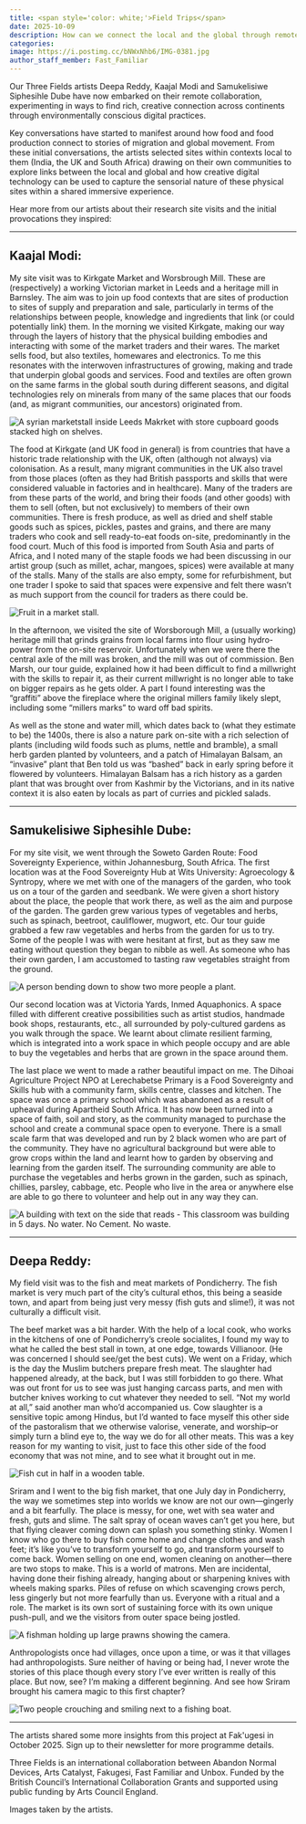 ```yaml
---
title: <span style='color: white;'>Field Trips</span>
date: 2025-10-09
description: How can we connect the local and the global through remote collaboration?
categories:
image: https://i.postimg.cc/bNWxNhb6/IMG-0381.jpg
author_staff_member: Fast_Familiar
---
```


Our Three Fields artists Deepa Reddy, Kaajal Modi and Samukelisiwe Siphesihle Dube have now embarked on their remote collaboration, experimenting in ways to find rich, creative connection across continents through environmentally conscious digital practices. 

Key conversations have started to manifest around how food and food production connect to stories of migration and global movement. From these initial conversations, the artists selected sites within contexts local to them (India, the UK and South Africa) drawing on their own communities to explore links between the local and global and how creative digital technology can be used to capture the sensorial nature of these physical sites within a shared immersive experience.

Hear more from our artists about their research site visits and the initial provocations they inspired:

<hr>


## Kaajal Modi:

My site visit was to Kirkgate Market and Worsbrough Mill. These are (respectively) a working Victorian market in Leeds and a heritage mill in Barnsley. The aim was to join up food contexts that are sites of production to sites of supply and preparation and sale, particularly in terms of the relationships between people, knowledge and ingredients that link (or could potentially link) them. In the morning we visited Kirkgate, making our way through the layers of history that the physical building embodies and interacting with some of the market traders and their wares. The market sells food, but also textiles, homewares and electronics. To me this resonates with the interwoven infrastructures of growing, making and trade that underpin global goods and services. Food and textiles are often grown on the same farms in the global south during different seasons, and digital technologies rely on minerals from many of the same places that our foods (and, as migrant communities, our ancestors) originated from.

![A syrian marketstall inside Leeds Makrket with store cupboard goods stacked high on shelves.](https://i.postimg.cc/7ZWkdCrN/Kirkgate-Market-site-visit-Three-Fields-1.jpg)

The food at Kirkgate (and UK food in general) is from countries that have a historic trade relationship with the UK, often (although not always) via colonisation. As a result, many migrant communities in the UK also travel from those places (often as they had British passports and skills that were considered valuable in factories and in healthcare). Many of the traders are from these parts of the world, and bring their foods (and other goods) with them to sell (often, but not exclusively) to members of their own communities. There is fresh produce, as well as dried and shelf stable goods such as spices, pickles, pastes and grains, and there are many traders who cook and sell ready-to-eat foods on-site, predominantly in the food court. Much of this food is imported from South Asia and parts of Africa, and I noted many of the staple foods we had been discussing in our artist group (such as millet, achar, mangoes, spices) were available at many of the stalls. Many of the stalls are also empty, some for refurbishment, but one trader I spoke to said that spaces were expensive and felt there wasn’t as much support from the council for traders as there could be. 

![Fruit in a market stall.](https://i.postimg.cc/dVxYp7cB/Kirkgate-Market-site-visit-Three-Fields-21.jpg)

In the afternoon, we visited the site of Worsborough Mill, a (usually working) heritage mill that grinds grains from local farms into flour using hydro-power from the on-site reservoir. Unfortunately when we were there the central axle of the mill was broken, and the mill was out of commission. Ben Marsh, our tour guide, explained how it had been difficult to find a millwright with the skills to repair it, as their current millwright is no longer able to take on bigger repairs as he gets older. A part I found interesting was the “graffiti” above the fireplace where the original millers family likely slept, including some “millers marks” to ward off bad spirits. 


As well as the stone and water mill, which dates back to (what they estimate to be) the 1400s, there is also a nature park on-site with a rich selection of plants (including wild foods such as plums, nettle and bramble), a small herb garden planted by volunteers, and a patch of Himalayan Balsam, an “invasive” plant that Ben told us was “bashed” back in early spring before it flowered by volunteers. Himalayan Balsam has a rich history as a garden plant that was brought over from Kashmir by the Victorians, and in its native context it is also eaten by locals as part of curries and pickled salads. 
<hr>

## Samukelisiwe Siphesihle Dube:
For my site visit, we went through the Soweto Garden Route: Food Sovereignty Experience, within Johannesburg, South Africa. The first location was at the Food Sovereignty Hub at Wits University: Agroecology & Syntropy, where we met with one of the managers of the garden, who took us on a tour of the garden and seedbank. We were given a short history about the place, the people that work there, as well as the aim and purpose of the garden. The garden grew various types of vegetables and herbs, such as spinach, beetroot, cauliflower, mugwort, etc. Our tour guide grabbed a few raw vegetables and herbs from the garden for us to try. Some of the people I was with were hesitant at first, but as they saw me eating without question they began to nibble as well. As someone who has their own garden, I am accustomed to tasting raw vegetables straight from the ground. 

![A person bending down to show two more people a plant.](https://i.postimg.cc/jjkgFz5h/IMG-8036.jpg)

Our second location was at Victoria Yards, Inmed Aquaphonics. A space filled with different creative possibilities such as artist studios, handmade book shops, restaurants, etc., all surrounded by poly-cultured gardens as you walk through the space. We learnt about climate resilient farming, which is integrated into a work space in which people occupy and are able to buy the vegetables and herbs that are grown in the space around them.

The last place we went to made a rather beautiful impact on me. The Dihoai Agriculture Project NPO at Lerechabetse Primary is a Food Sovereignty and Skills hub with a community farm, skills centre, classes and kitchen. The space was once a primary school which was abandoned as a result of upheaval during Apartheid South Africa. It has now been turned into a space of faith, soil and story, as the community managed to purchase the school and create a communal space open to everyone. There is a small scale farm that was developed and run by 2 black women who are part of the community. They have no agricultural background but were able to grow crops within the land and learnt how to garden by observing and learning from the garden itself. The surrounding community are able to purchase the vegetables and herbs grown in the garden, such as spinach, chillies, parsley, cabbage, etc. People who live in the area or anywhere else are able to go there to volunteer and help out in any way they can.

![A building with text on the side that reads - This classroom was building in 5 days. No water. No Cement. No waste.](https://i.postimg.cc/9ffgbxWM/IMG-8072.jpg)
<hr>

## Deepa Reddy:
My field visit was to the fish and meat markets of Pondicherry. The fish market is very much part of the city’s cultural ethos, this being a seaside town, and apart from being just very messy (fish guts and slime!), it was not culturally a difficult visit.

The beef market was a bit harder. With the help of a local cook, who works in the kitchens of one of Pondicherry’s creole socialites, I found my way to what he called the best stall in town, at one edge, towards Villianoor. (He was concerned I should see/get the best cuts). We went on a Friday, which is the day the Muslim butchers prepare fresh meat. The slaughter had happened already, at the back, but I was still forbidden to go there. What was out front for us to see was just hanging carcass parts, and men with butcher knives working to cut whatever they needed to sell. “Not my world at all,” said another man who’d accompanied us. Cow slaughter is a sensitive topic among Hindus, but I’d wanted to face myself this other side of the pastoralism that we otherwise valorise, venerate, and worship–or simply turn a blind eye to, the way we do for all other meats. This was a key reason for my wanting to visit, just to face this other side of the food economy that was not mine, and to see what it brought out in me.  

![Fish cut in half in a wooden table.](https://i.postimg.cc/Sx1fSmhS/IMG-0370.jpg)

Sriram and I went to the big fish market, that one July day in Pondicherry, the way we sometimes step into worlds we know are not our own—gingerly and a bit fearfully. The place is messy, for one, wet with sea water and fresh, guts and slime. The salt spray of ocean waves can’t get you here, but that flying cleaver coming down can splash you something stinky. Women I know who go there to buy fish come home and change clothes and wash feet; it’s like you’ve to transform yourself to go, and transform yourself to come back.
Women selling on one end, women cleaning on another—there are two stops to make. This is a world of matrons. Men are incidental, having done their fishing already, hanging about or sharpening knives with wheels making sparks. Piles of refuse on which scavenging crows perch, less gingerly but not more fearfully than us. Everyone with a ritual and a role. The market is its own sort of sustaining force with its own unique push-pull, and we the visitors from outer space being jostled.

![A fishman holding up large prawns showing the camera.](https://i.postimg.cc/rFcJghjk/IMG-0413.jpg)

Anthropologists once had villages, once upon a time, or was it that villages had anthropologists. Sure neither of having or being had, I never wrote the stories of this place though every story I’ve ever written is really of this place. But now, see? I’m making a different beginning. And see how Sriram brought his camera magic to this first chapter? 

![Two people crouching and smiling next to a fishing boat.](https://i.postimg.cc/RZSgCPJR/IMG-0400.jpg)

<hr>
The artists shared some more insights from this project at Fak'ugesi in October 2025. Sign up to their newsletter for more programme details. 

Three Fields is an international collaboration between Abandon Normal Devices, Arts Catalyst, Fakugesi, Fast Familiar and Unbox. Funded by the British Council’s International Collaboration Grants and supported using public funding by Arts Council England. 

Images taken by the artists. 


